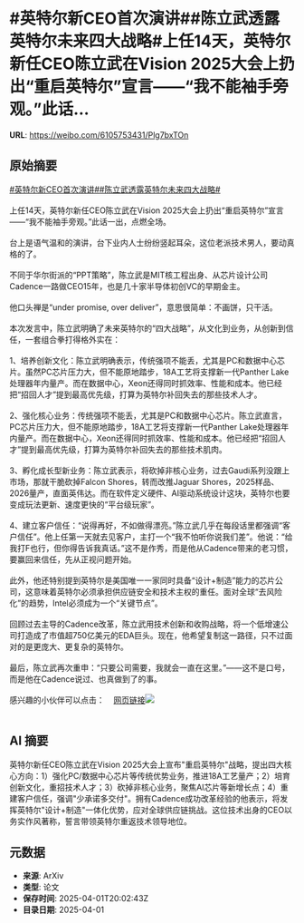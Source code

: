 # #英特尔新CEO首次演讲##陈立武透露英特尔未来四大战略#上任14天，英特尔新任CEO陈立武在Vision 2025大会上扔出“重启英特尔”宣言——“我不能袖手旁观。”此话...

**URL**: https://weibo.com/6105753431/Plg7bxTOn

## 原始摘要

<a href="https://m.weibo.cn/search?containerid=231522type%3D1%26t%3D10%26q%3D%23%E8%8B%B1%E7%89%B9%E5%B0%94%E6%96%B0CEO%E9%A6%96%E6%AC%A1%E6%BC%94%E8%AE%B2%23&amp;extparam=%23%E8%8B%B1%E7%89%B9%E5%B0%94%E6%96%B0CEO%E9%A6%96%E6%AC%A1%E6%BC%94%E8%AE%B2%23" data-hide=""><span class="surl-text">#英特尔新CEO首次演讲#</span></a><a href="https://m.weibo.cn/search?containerid=231522type%3D1%26t%3D10%26q%3D%23%E9%99%88%E7%AB%8B%E6%AD%A6%E9%80%8F%E9%9C%B2%E8%8B%B1%E7%89%B9%E5%B0%94%E6%9C%AA%E6%9D%A5%E5%9B%9B%E5%A4%A7%E6%88%98%E7%95%A5%23&amp;extparam=%23%E9%99%88%E7%AB%8B%E6%AD%A6%E9%80%8F%E9%9C%B2%E8%8B%B1%E7%89%B9%E5%B0%94%E6%9C%AA%E6%9D%A5%E5%9B%9B%E5%A4%A7%E6%88%98%E7%95%A5%23" data-hide=""><span class="surl-text">#陈立武透露英特尔未来四大战略#</span></a><br><br>上任14天，英特尔新任CEO陈立武在Vision 2025大会上扔出“重启英特尔”宣言——“我不能袖手旁观。”此话一出，点燃全场。<br><br>台上是语气温和的演讲，台下业内人士纷纷竖起耳朵，这位老派技术男人，要动真格的了。<br><br>不同于华尔街派的“PPT策略”，陈立武是MIT核工程出身、从芯片设计公司Cadence一路做CEO15年，也是几十家半导体初创VC的早期金主。<br><br>他口头禅是“under promise, over deliver”，意思很简单：不画饼，只干活。<br><br>本次发言中，陈立武明确了未来英特尔的“四大战略”，从文化到业务，从创新到信任，一套组合拳打得格外实在：<br><br>1、培养创新文化：陈立武明确表示，传统强项不能丢，尤其是PC和数据中心芯片。虽然PC芯片压力大，但不能原地踏步，18A工艺将支撑新一代Panther Lake处理器年内量产。而在数据中心，Xeon还得同时抓效率、性能和成本。他已经把“招回人才”提到最高优先级，打算为英特尔补回失去的那些技术人才。<br><br>2、强化核心业务：传统强项不能丢，尤其是PC和数据中心芯片。陈立武直言，PC芯片压力大，但不能原地踏步，18A工艺将支撑新一代Panther Lake处理器年内量产。而在数据中心，Xeon还得同时抓效率、性能和成本。他已经把“招回人才”提到最高优先级，打算为英特尔补回失去的那些技术肌肉。<br><br>3、孵化成长型新业务：陈立武表示，将砍掉非核心业务，过去Gaudi系列没跟上市场，那就干脆砍掉Falcon Shores，转而改推Jaguar Shores，2025样品、2026量产，直面英伟达。而在软件定义硬件、AI驱动系统设计这块，英特尔也要变成玩法更新、速度更快的“平台级玩家”。<br><br>4、建立客户信任：“说得再好，不如做得漂亮。”陈立武几乎在每段话里都强调“客户信任”。他上任第一天就去见客户，主打一个“我不怕听你说我们差”。他说：“给我打F也行，但你得告诉我真话。”这不是作秀，而是他从Cadence带来的老习惯，要赢回来信任，先从正视问题开始。<br><br>此外，他还特别提到英特尔是美国唯一一家同时具备“设计+制造”能力的芯片公司，这意味着英特尔必须承担供应链安全和技术主权的重任。面对全球“去风险化”的趋势，Intel必须成为一个“关键节点”。<br><br>回顾过去主导的Cadence改革，陈立武用技术创新和收购战略，将一个低增速公司打造成了市值超750亿美元的EDA巨头。现在，他希望复制这一路径，只不过面对的是更庞大、更复杂的英特尔。<br><br>最后，陈立武再次重申：“只要公司需要，我就会一直在这里。”——这不是口号，而是他在Cadence说过、也真做到了的事。<br><br>感兴趣的小伙伴可以点击：<a href="https://weibo.cn/sinaurl?u=https%3A%2F%2Fnewsroom.intel.com%2Fcorporate%2Fintel-vision-2025-keynote-roundup" data-hide=""><span class="url-icon"><img style="width: 1rem;height: 1rem" src="https://h5.sinaimg.cn/upload/2015/09/25/3/timeline_card_small_web_default.png" referrerpolicy="no-referrer"></span><span class="surl-text">网页链接</span></a><img style="" src="https://tvax2.sinaimg.cn/large/006Fd7o3gy1i01f7cnznuj30zk0h7qm7.jpg" referrerpolicy="no-referrer"><br><br>

## AI 摘要

英特尔新任CEO陈立武在Vision 2025大会上宣布"重启英特尔"战略，提出四大核心方向：1）强化PC/数据中心芯片等传统优势业务，推进18A工艺量产；2）培育创新文化，重招技术人才；3）砍掉非核心业务，聚焦AI芯片等新增长点；4）重建客户信任，强调"少承诺多交付"。拥有Cadence成功改革经验的他表示，将发挥英特尔"设计+制造"一体化优势，应对全球供应链挑战。这位技术出身的CEO以务实作风著称，誓言带领英特尔重返技术领导地位。

## 元数据

- **来源**: ArXiv
- **类型**: 论文
- **保存时间**: 2025-04-01T20:02:43Z
- **目录日期**: 2025-04-01
